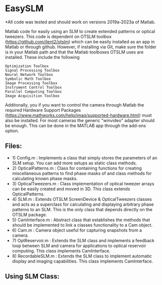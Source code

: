 # EasySLM

*All code was tested and should work on versions 2019a-2023a of Matlab.

Matlab code for easily using an SLM to create extended patterns or optical tweezers. This code is dependent on OTSLM toolbox (https://github.com/ilent2/otslm) which can be easily installed as an app in Matlab or through github. However, if installing via Git, make sure the folder is in your Matlab path and that the Matlab toolboxes OTSLM uses are installed. These include the following

    Optimization Toolbox
    Signal Processing Toolbox
    Neural Network Toolbox
    Symbolic Math Toolbox
    Image Processing Toolbox
    Instrument Control Toolbox
    Parallel Computing Toolbox
    Image Acquisition Toolbox

Additonally, you if you want to control the camera through Matlab the required Hardware Support Packages (https://www.mathworks.com/help/imaq/supported-hardware.html) must also be installed. For most cameras the generic "winvideo" adapter should be enough. This can be done in the MATLAB app through the add-ons option.

<h2> Files: </br> </h2>
<ul>
    <li> 1) Config.m : Implements a class that simply stores the parameters of an SLM setup. You can add more setups as static class methods. </li>
    <li> 2) OpticalPatterns.m : Class for containing functions for creating miscellaneous patterns to find phase masks of and class methods for calculating known phase masks.</li>
    <li> 3) OpticalTweezers.m : Class implementation of optical tweezer arrays can be easily created and moved in 3D. This class extends OpticalPatterns. </li>
    <li> 4) SLM.m : Extends OTSLM ScreenDevice & OpticalTweezers classes and acts as a superclass for calculating and displaying arbitrary phase patterns to an SLM. This is the only class that depends directly on the OTSLM package. </li>
    <li> 5) CamInterface.m : Abstract class that establishes the methods that should be implemented to link a classes functionality to a Cam object. </li>
    <li> 6) Cam.m : Camera object useful for capturing snapshots from a camera. </li>
    <li> 7) OptReservoir.m : Extends the SLM class and implements a feedback loop between SLM and camera for applications to optical reservoir computing. This class implements CamInterface. </li>
    <li> 8) RecordableSLM.m : Extends the SLM class to implement automatic display and imaging capabilities. This class implements CamInterface.
</ul>

<h2> Using SLM Class: </h2>

